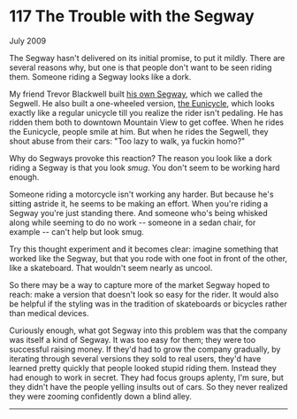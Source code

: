 # 117 The Trouble with the Segway


  
 
  
 July 2009   
  
 The Segway hasn't delivered on its initial promise, to put it mildly. There are several reasons why, but one is that people don't want to be seen riding them. Someone riding a Segway looks like a dork.   
  
 My friend Trevor Blackwell built [his own Segway](http://tlb.org/#scooter), which we called the Segwell. He also built a one-wheeled version, [the Eunicycle](http://tlb.org/#eunicycle), which looks exactly like a regular unicycle till you realize the rider isn't pedaling. He has ridden them both to downtown Mountain View to get coffee. When he rides the Eunicycle, people smile at him. But when he rides the Segwell, they shout abuse from their cars: "Too lazy to walk, ya fuckin homo?"   
  
 Why do Segways provoke this reaction? The reason you look like a dork riding a Segway is that you look _smug_. You don't seem to be working hard enough.   
  
 Someone riding a motorcycle isn't working any harder. But because he's sitting astride it, he seems to be making an effort. When you're riding a Segway you're just standing there. And someone who's being whisked along while seeming to do no work -- someone in a sedan chair, for example -- can't help but look smug.   
  
 Try this thought experiment and it becomes clear: imagine something that worked like the Segway, but that you rode with one foot in front of the other, like a skateboard. That wouldn't seem nearly as uncool.   
  
 So there may be a way to capture more of the market Segway hoped to reach: make a version that doesn't look so easy for the rider. It would also be helpful if the styling was in the tradition of skateboards or bicycles rather than medical devices.   
  
 Curiously enough, what got Segway into this problem was that the company was itself a kind of Segway. It was too easy for them; they were too successful raising money. If they'd had to grow the company gradually, by iterating through several versions they sold to real users, they'd have learned pretty quickly that people looked stupid riding them. Instead they had enough to work in secret. They had focus groups aplenty, I'm sure, but they didn't have the people yelling insults out of cars. So they never realized they were zooming confidently down a blind alley.   
  
 
  
 
  
 
  
 

 
* * *
 

 

